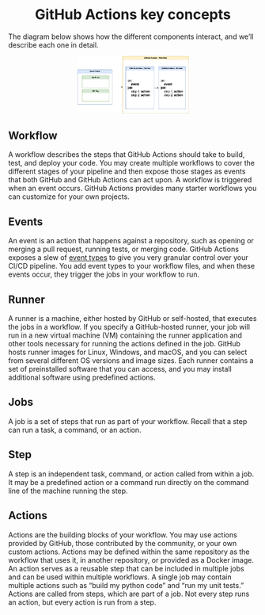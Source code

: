 <!-- BEGIN_DOCS -->
<div align="center">

<h1>GitHub Actions key concepts</h1>

</div>

The diagram below shows how the different components interact, and we’ll describe each one in detail.

<div align="center">

<img alt="gif-about" src="../assets/GitHub-Actions.png" width="225"/>

</div>

## Workflow

A workflow describes the steps that GitHub Actions should take to build, test, and deploy your code. You may create multiple workflows to cover the different stages of your pipeline and then expose those stages as events that both GitHub and GitHub Actions can act upon. A workflow is triggered when an event occurs. GitHub Actions provides many starter workflows you can customize for your own projects.

## Events

An event is an action that happens against a repository, such as opening or merging a pull request, running tests, or merging code. GitHub Actions exposes a slew of [event types](https://docs.github.com/en/actions/using-workflows/events-that-trigger-workflows) to give you very granular control over your CI/CD pipeline. You add event types to your workflow files, and when these events occur, they trigger the jobs in your workflow to run.

## Runner

A runner is a machine, either hosted by GitHub or self-hosted, that executes the jobs in a workflow. If you specify a GitHub-hosted runner, your job will run in a new virtual machine (VM) containing the runner application and other tools necessary for running the actions defined in the job. GitHub hosts runner images for Linux, Windows, and macOS, and you can select from several different OS versions and image sizes. Each runner contains a set of preinstalled software that you can access, and you may install additional software using predefined actions.

## Jobs

A job is a set of steps that run as part of your workflow. Recall that a step can run a task, a command, or an action.

## Step

A step is an independent task, command, or action called from within a job. It may be a predefined action or a command run directly on the command line of the machine running the step.

## Actions

Actions are the building blocks of your workflow. You may use actions provided by GitHub, those contributed by the community, or your own custom actions. Actions may be defined within the same repository as the workflow that uses it, in another repository, or provided as a Docker image. An action serves as a reusable step that can be included in multiple jobs and can be used within multiple workflows. A single job may contain multiple actions such as “build my python code” and “run my unit tests.” Actions are called from steps, which are part of a job. Not every step runs an action, but every action is run from a step.

<!-- END_DOCS -->
